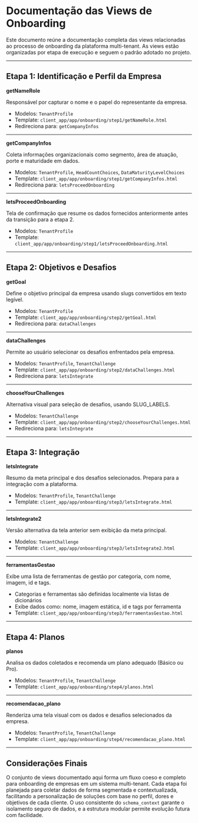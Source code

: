 # Documentação das Views de Onboarding

Este documento reúne a documentação completa das views relacionadas ao processo de onboarding da plataforma multi-tenant. As views estão organizadas por etapa de execução e seguem o padrão adotado no projeto.

---

## Etapa 1: Identificação e Perfil da Empresa

**getNameRole**

Responsável por capturar o nome e o papel do representante da empresa.

- Modelos: `TenantProfile`
- Template: `client_app/app/onboarding/step1/getNameRole.html`
- Redireciona para: `getCompanyInfos`

---

**getCompanyInfos**

Coleta informações organizacionais como segmento, área de atuação, porte e maturidade em dados.

- Modelos: `TenantProfile`, `HeadCountChoices`, `DataMaturityLevelChoices`
- Template: `client_app/app/onboarding/step1/getCompanyInfos.html`
- Redireciona para: `letsProceedOnboarding`

---

**letsProceedOnboarding**

Tela de confirmação que resume os dados fornecidos anteriormente antes da transição para a etapa 2.

- Modelos: `TenantProfile`
- Template: `client_app/app/onboarding/step1/letsProceedOnboarding.html`

---

## Etapa 2: Objetivos e Desafios

**getGoal**

Define o objetivo principal da empresa usando slugs convertidos em texto legível.

- Modelos: `TenantProfile`
- Template: `client_app/app/onboarding/step2/getGoal.html`
- Redireciona para: `dataChallenges`

---

**dataChallenges**

Permite ao usuário selecionar os desafios enfrentados pela empresa.

- Modelos: `TenantProfile`, `TenantChallenge`
- Template: `client_app/app/onboarding/step2/dataChallenges.html`
- Redireciona para: `letsIntegrate`

---

**chooseYourChallenges**

Alternativa visual para seleção de desafios, usando SLUG_LABELS.

- Modelos: `TenantChallenge`
- Template: `client_app/app/onboarding/step2/chooseYourChallenges.html`
- Redireciona para: `letsIntegrate`

---

## Etapa 3: Integração

**letsIntegrate**

Resumo da meta principal e dos desafios selecionados. Prepara para a integração com a plataforma.

- Modelos: `TenantProfile`, `TenantChallenge`
- Template: `client_app/app/onboarding/step3/letsIntegrate.html`

---

**letsIntegrate2**

Versão alternativa da tela anterior sem exibição da meta principal.

- Modelos: `TenantChallenge`
- Template: `client_app/app/onboarding/step3/letsIntegrate2.html`

---

**ferramentasGestao**

Exibe uma lista de ferramentas de gestão por categoria, com nome, imagem, id e tags.

- Categorias e ferramentas são definidas localmente via listas de dicionários
- Exibe dados como: nome, imagem estática, id e tags por ferramenta
- Template: `client_app/app/onboarding/step3/ferramentasGestao.html`

---

## Etapa 4: Planos

**planos**

Analisa os dados coletados e recomenda um plano adequado (Básico ou Pro).

- Modelos: `TenantProfile`, `TenantChallenge`
- Template: `client_app/app/onboarding/step4/planos.html`

---

**recomendacao_plano**

Renderiza uma tela visual com os dados e desafios selecionados da empresa.

- Modelos: `TenantProfile`, `TenantChallenge`
- Template: `client_app/app/onboarding/step4/recomendacao_plano.html`

---

## Considerações Finais

O conjunto de views documentado aqui forma um fluxo coeso e completo para onboarding de empresas em um sistema multi-tenant. Cada etapa foi planejada para coletar dados de forma segmentada e contextualizada, facilitando a personalização de soluções com base no perfil, dores e objetivos de cada cliente. O uso consistente do `schema_context` garante o isolamento seguro de dados, e a estrutura modular permite evolução futura com facilidade.